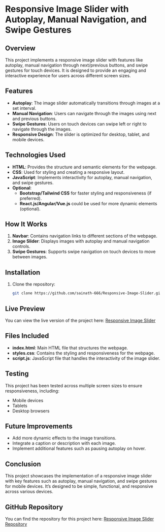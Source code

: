 # Responsive Image Slider with Autoplay, Manual Navigation, and Swipe Gestures

## Overview
This project implements a responsive image slider with features like autoplay, manual navigation through next/previous buttons, and swipe gestures for touch devices. It is designed to provide an engaging and interactive experience for users across different screen sizes.

## Features
- **Autoplay**: The image slider automatically transitions through images at a set interval.
- **Manual Navigation**: Users can navigate through the images using next and previous buttons.
- **Swipe Gestures**: Users on touch devices can swipe left or right to navigate through the images.
- **Responsive Design**: The slider is optimized for desktop, tablet, and mobile devices.

## Technologies Used
- **HTML**: Provides the structure and semantic elements for the webpage.
- **CSS**: Used for styling and creating a responsive layout.
- **JavaScript**: Implements interactivity for autoplay, manual navigation, and swipe gestures.
- **Optional**: 
   - **Bootstrap/Tailwind CSS** for faster styling and responsiveness (if preferred).
   - **React.js/Angular/Vue.js** could be used for more dynamic elements (optional).

## How It Works
1. **Navbar**: Contains navigation links to different sections of the webpage.
2. **Image Slider**: Displays images with autoplay and manual navigation controls.
3. **Swipe Gestures**: Supports swipe navigation on touch devices to move between images.

## Installation
1. Clone the repository:
   ```bash
   git clone https://github.com/sainath-666/Responsive-Image-Slider.git

## Live Preview

You can view the live version of the project here: [Responsive Image Slider](https://sainath-666.github.io/Responsive-Image-Slider/)

## Files Included

- **index.html**: Main HTML file that structures the webpage.
- **styles.css**: Contains the styling and responsiveness for the webpage.
- **script.js**: JavaScript file that handles the interactivity of the image slider.

## Testing

This project has been tested across multiple screen sizes to ensure responsiveness, including:

- Mobile devices
- Tablets
- Desktop browsers

## Future Improvements

- Add more dynamic effects to the image transitions.
- Integrate a caption or description with each image.
- Implement additional features such as pausing autoplay on hover.

## Conclusion

This project showcases the implementation of a responsive image slider with key features such as autoplay, manual navigation, and swipe gestures for mobile devices. It’s designed to be simple, functional, and responsive across various devices.

## GitHub Repository

You can find the repository for this project here: [Responsive Image Slider Repository](https://github.com/sainath-666/Responsive-Image-Slider)
